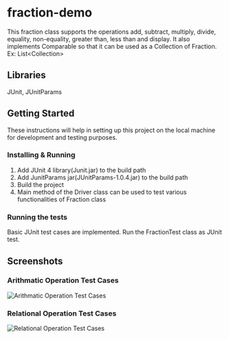 # fraction-demo
This fraction class supports the operations add, subtract, multiply, divide, equality, non-equality, greater than, less than and display. It also implements Comparable so that it can be used as a Collection of Fraction. Ex: List\<Collection\>

## Libraries

JUnit, JUnitParams

## Getting Started

These instructions will help in setting up this project on the local machine for development and testing purposes.

### Installing & Running

1. Add JUnit 4 library(Junit.jar) to the build path
2. Add JunitParams jar(JUnitParams-1.0.4.jar) to the build path
3. Build the project
4. Main method of the Driver class can be used to test various functionalities of Fraction class

### Running the tests

Basic JUnit test cases are implemented. Run the FractionTest class as JUnit test.

## Screenshots
### Arithmatic Operation Test Cases

![Arithmatic Operation Test Cases](https://user-images.githubusercontent.com/25787081/33759920-a16d2fec-dbc9-11e7-9577-a5450e7f01f5.png)

### Relational Operation Test Cases
![Relational Operation Test Cases](https://user-images.githubusercontent.com/25787081/33759921-a3aeb9ec-dbc9-11e7-8c0e-88872f8224b1.png)

